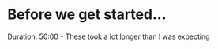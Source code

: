 # Before we get started...

<aside class="notes">
  Duration: 50:00
  - These took a lot longer than I was expecting
</aside>
